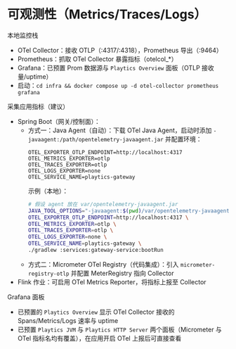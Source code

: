 # 可观测性（Metrics/Traces/Logs）

本地监控栈
- OTel Collector：接收 OTLP（:4317/:4318），Prometheus 导出（:9464）
- Prometheus：抓取 OTel Collector 暴露指标（otelcol_*）
- Grafana：已预置 Prom 数据源与 `Playtics Overview` 面板（OTLP 接收量/uptime）
- 启动：`cd infra && docker compose up -d otel-collector prometheus grafana`

采集应用指标（建议）
- Spring Boot（网关/控制面）：
  - 方式一：Java Agent（自动）：下载 OTel Java Agent，启动时添加 `-javaagent:/path/opentelemetry-javaagent.jar` 并配置环境：
    ```
    OTEL_EXPORTER_OTLP_ENDPOINT=http://localhost:4317
    OTEL_METRICS_EXPORTER=otlp
    OTEL_TRACES_EXPORTER=otlp
    OTEL_LOGS_EXPORTER=none
    OTEL_SERVICE_NAME=playtics-gateway
    ```
    示例（本地）：
    ```bash
    # 假设 agent 放在 var/opentelemetry-javaagent.jar
    JAVA_TOOL_OPTIONS="-javaagent:$(pwd)/var/opentelemetry-javaagent.jar" \
    OTEL_EXPORTER_OTLP_ENDPOINT=http://localhost:4317 \
    OTEL_METRICS_EXPORTER=otlp \
    OTEL_TRACES_EXPORTER=otlp \
    OTEL_LOGS_EXPORTER=none \
    OTEL_SERVICE_NAME=playtics-gateway \
    ./gradlew :services:gateway-service:bootRun
    ```
  - 方式二：Micrometer OTel Registry（代码集成）：引入 `micrometer-registry-otlp` 并配置 MeterRegistry 指向 Collector
- Flink 作业：可启用 OTel Metrics Reporter，将指标上报至 Collector

Grafana 面板
- 已预置的 `Playtics Overview` 显示 OTel Collector 接收的 Spans/Metrics/Logs 速率与 uptime
- 已预置 `Playtics JVM` 与 `Playtics HTTP Server` 两个面板（Micrometer 与 OTel 指标名均有覆盖），在应用开启 OTel 上报后可直接查看

